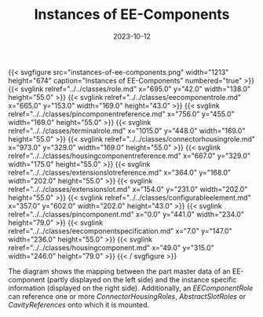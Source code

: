 ﻿---
title: Instances of EE-Components
toc: false
type: specs
layout: diagram
date: "2023-10-12"
draft: false
specification: VEC
version: 2.1.0
documentType: "Recommendation"
elementType: Diagram
classes:
  - Role
  - EEComponentRole
  - PinComponentReference
  - TerminalRole
  - ConnectorHousingRole
  - HousingComponentReference
  - ExtensionSlotReference
  - ExtensionSlot
  - ConfigurableElement
  - PinComponent
  - EEComponentSpecification
  - HousingComponent
menu:
  VEC-2.1.0:    
    parent: instances-of-components
    identifier: instances-of-components/instances-of-ee-components
    weight: 1007007 

# Prev/next pager order (if `docs_section_pager` enabled in `params.toml`)
weight: 1007007
---
{{< svgfigure src="instances-of-ee-components.png" width="1213" height="674" caption="Instances of EE-Components" numbered="true" >}}
  {{< svglink relref="../../classes/role.md" x="695.0" y="42.0" width="138.0" height="55.0" >}}
  {{< svglink relref="../../classes/eecomponentrole.md" x="665.0" y="153.0" width="169.0" height="43.0" >}}
  {{< svglink relref="../../classes/pincomponentreference.md" x="756.0" y="455.0" width="169.0" height="55.0" >}}
  {{< svglink relref="../../classes/terminalrole.md" x="1015.0" y="448.0" width="169.0" height="55.0" >}}
  {{< svglink relref="../../classes/connectorhousingrole.md" x="973.0" y="329.0" width="169.0" height="55.0" >}}
  {{< svglink relref="../../classes/housingcomponentreference.md" x="667.0" y="329.0" width="175.0" height="55.0" >}}
  {{< svglink relref="../../classes/extensionslotreference.md" x="364.0" y="168.0" width="202.0" height="55.0" >}}
  {{< svglink relref="../../classes/extensionslot.md" x="154.0" y="231.0" width="202.0" height="55.0" >}}
  {{< svglink relref="../../classes/configurableelement.md" x="357.0" y="602.0" width="202.0" height="43.0" >}}
  {{< svglink relref="../../classes/pincomponent.md" x="0.0" y="441.0" width="234.0" height="79.0" >}}
  {{< svglink relref="../../classes/eecomponentspecification.md" x="7.0" y="147.0" width="236.0" height="55.0" >}}
  {{< svglink relref="../../classes/housingcomponent.md" x="49.0" y="315.0" width="246.0" height="79.0" >}}
{{< / svgfigure >}}
<p> The diagram shows the mapping between the part master data of an EE-component (partly displayed on the left side)&#160;and the instance specific information (displayed on the right side). Additionally, an <i>EEComponentRole</i> can reference one or more <i>ConnectorHousingRoles</i>, <i>AbstractSlotRoles </i>or <i>CavityReferences</i> onto which it is mounted.      </p>